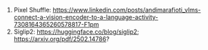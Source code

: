 1. Pixel Shuffle: https://www.linkedin.com/posts/andimarafioti_vlms-connect-a-vision-encoder-to-a-language-activity-7308164365260578817-F1pm
2. Siglip2: https://huggingface.co/blog/siglip2; https://arxiv.org/pdf/2502.14786? 
